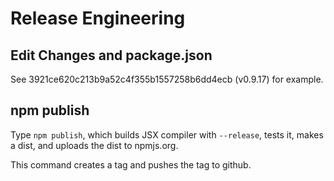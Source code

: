 # Release Engineering

## Edit Changes and package.json

See 3921ce620c213b9a52c4f355b1557258b6dd4ecb (v0.9.17) for example.

## npm publish

Type `npm publish`, which builds JSX compiler with `--release`, tests it,
makes a dist, and uploads the dist to npmjs.org.

This command creates a tag and pushes the tag to github.

